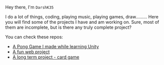 Hey there, I'm `DarshK35`

I do a lot of things, coding, playing music, playing games, draw.........
Here you will find some of the projects I have and am working on. Sure, most of them are incomplete, but is there any truly complete project?

You can check these repos:

- [A Pong Game I made while learning Unity](https://github.com/DarshK35/DPong)
- [A fun web project](https://github.com/DarshK35/CV-Project)
- [A long term project - card game](https://github.com/DarshK35/Kalashnikov-Card-Game)

